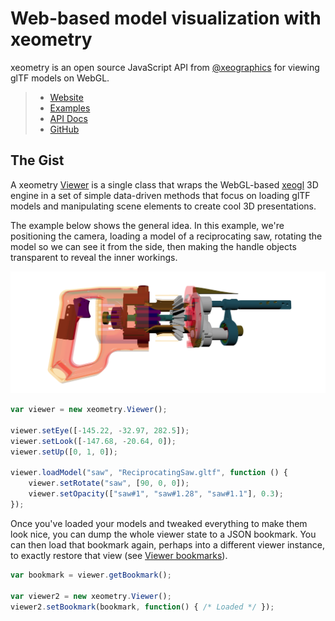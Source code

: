 # Web-based model visualization with xeometry

xeometry is an open source JavaScript API from [@xeographics](https://www.gitbook.com/book/xeolabs/xeometry/edit#) for
viewing glTF models on WebGL.

> * [Website](http://xeolabs.com/xeometry)
> * [Examples](http://xeolabs.com/xeometry/examples)
> * [API Docs](http://xeolabs.com/xeometry/docs/)
> * [GitHub](https://github.com/xeolabs/xeometry)

## The Gist

A xeometry [Viewer](http://xeolabs.com/xeometry/docs/#viewer) is a single class that wraps the WebGL-based [xeogl](http://xeogl.org)
3D engine in a set of simple data-driven methods that focus on loading glTF models and manipulating scene elements to create cool 3D presentations.

The example below shows the general idea. In this example, we're positioning the camera, loading a model of a reciprocating saw,
rotating the model so we can see it from the side, then making the handle objects transparent to reveal the inner workings.

[![](assets/transparency.png)](http://xeolabs.com/xeometry/examples/#guidebook_transparency)

````javascript
var viewer = new xeometry.Viewer();

viewer.setEye([-145.22, -32.97, 282.5]);
viewer.setLook([-147.68, -20.64, 0]);
viewer.setUp([0, 1, 0]);

viewer.loadModel("saw", "ReciprocatingSaw.gltf", function () {
    viewer.setRotate("saw", [90, 0, 0]);
    viewer.setOpacity(["saw#1", "saw#1.28", "saw#1.1"], 0.3);
});
````


Once you've loaded your models and tweaked everything to make them look nice, you can dump the whole viewer state to
a JSON bookmark. You can then load that bookmark again, perhaps into a different viewer instance, to exactly restore
that view (see [Viewer bookmarks](viewerBookmarks.md)).

````javascript
var bookmark = viewer.getBookmark();

var viewer2 = new xeometry.Viewer();
viewer2.setBookmark(bookmark, function() { /* Loaded */ });
````



